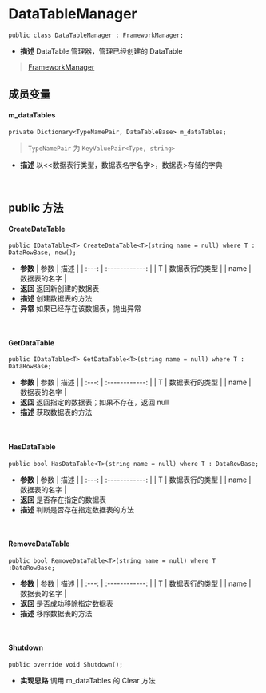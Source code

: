 # DataTableManager
```
public class DataTableManager : FrameworkManager;
```
- **描述**
    DataTable 管理器，管理已经创建的 DataTable
> [FrameworkManager](../Base/FrameworkManager.md)

## 成员变量
#### m_dataTables
```
private Dictionary<TypeNamePair, DataTableBase> m_dataTables;
```
> ```TypeNamePair``` 为 ```KeyValuePair<Type, string>```
- **描述**
    以<<数据表行类型，数据表名字名字>，数据表>存储的字典
<br>

## public 方法
#### CreateDataTable
```
public IDataTable<T> CreateDataTable<T>(string name = null) where T : DataRowBase, new();
```
- **参数**
    | 参数  |      描述      |
    | :---: | :------------: |
    |   T   | 数据表行的类型 |
    | name  |  数据表的名字  |
- **返回**
    返回新创建的数据表
- **描述**
    创建数据表的方法
- **异常**
    如果已经存在该数据表，抛出异常
<br>

#### GetDataTable
```
public IDataTable<T> GetDataTable<T>(string name = null) where T : DataRowBase;
```
- **参数**
    | 参数  |      描述      |
    | :---: | :------------: |
    |   T   | 数据表行的类型 |
    | name  |  数据表的名字  |
- **返回**
    返回指定的数据表；如果不存在，返回 null
- **描述**
    获取数据表的方法
<br>

#### HasDataTable
```
public bool HasDataTable<T>(string name = null) where T : DataRowBase;
```
- **参数**
    | 参数  |      描述      |
    | :---: | :------------: |
    |   T   | 数据表行的类型 |
    | name  |  数据表的名字  |
- **返回**
    是否存在指定的数据表
- **描述**
    判断是否存在指定数据表的方法
<br>

#### RemoveDataTable
```
public bool RemoveDataTable<T>(string name = null) where T :DataRowBase;
```
- **参数**
    | 参数  |      描述      |
    | :---: | :------------: |
    |   T   | 数据表行的类型 |
    | name  |  数据表的名字  |
- **返回**
    是否成功移除指定数据表
- **描述**
    移除数据表的方法
<br>

#### Shutdown
```
public override void Shutdown();
```
- **实现思路**
    调用 m_dataTables 的 Clear 方法
<br>